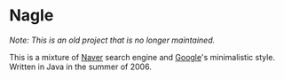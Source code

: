 Nagle
======

*Note: This is an old project that is no longer maintained.*

This is a mixture of [Naver](http://naver.com) search engine and [Google](http://google.com)'s minimalistic style. Written in Java in the summer of 2006.
